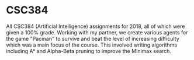 # CSC384
All CSC384 (Artificial Intelligence) assignments for 2018, all of which were given a 100% grade. Working with my partner, we create various agents for the game "Pacman" to survive and beat the level of increasing difficulty which was a main focus of the course. This involved writing algorithms including A* and Alpha-Beta pruning to improve the Minimax search.
